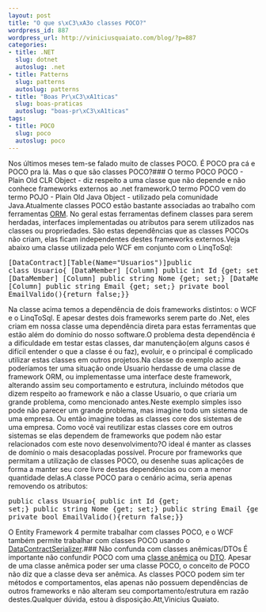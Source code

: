 ```yaml
--- 
layout: post
title: "O que s\xC3\xA3o classes POCO?"
wordpress_id: 887
wordpress_url: http://viniciusquaiato.com/blog/?p=887
categories: 
- title: .NET
  slug: dotnet
  autoslug: .net
- title: Patterns
  slug: patterns
  autoslug: patterns
- title: "Boas Pr\xC3\xA1ticas"
  slug: boas-praticas
  autoslug: "boas-pr\xC3\xA1ticas"
tags: 
- title: POCO
  slug: poco
  autoslug: poco
---
```

Nos últimos meses tem-se falado muito de classes POCO. É POCO pra cá e POCO pra lá. Mas o que são classes POCO?### O termo POCO
POCO - Plain Old CLR Object - diz respeito a uma classe que não depende e não conhece frameworks externos ao .net framework.O termo POCO vem do termo POJO - Plain Old Java Object - utilizado pela comunidade Java.Atualmente classes POCO estão bastante associadas ao trabalho com ferramentas [ORM](http://msdn.microsoft.com/en-us/library/aa697427%28VS.80%29.aspx). No geral estas ferramentas definem classes para serem herdadas, interfaces implementadas ou atributos para serem utilizados nas classes ou propriedades. São estas dependências que as classes POCOs não criam, elas ficam independentes destes frameworks externos.Veja abaixo uma classe utilizada pelo WCF em conjunto com o LinqToSql:<pre lang="csharp">[DataContract][Table(Name="Usuarios")]public class Usuario{    [DataMember]    [Column]    public int Id {get; set;}    [DataMember]    [Column]    public string Nome {get; set;}    [DataMember]    [Column]    public string Email {get; set;}        private bool EmailValido(){return false;}}</pre>Na classe acima temos a dependência de dois frameworks distintos: o WCF e o LinqToSql. E apesar destes dois frameworks serem parte do .Net, eles criam em nossa classe uma dependência direta para estas ferramentas que estão além do domínio do nosso software.O problema desta dependência é a dificuldade em testar estas classes, dar manutenção(em alguns casos é difícil entender o que a classe é ou faz), evoluir, e o principal é complicado utilizar estas classes em outros projetos.Na classe do exemplo acima poderíamos ter uma situação onde Usuario herdasse de uma classe de framework ORM, ou implementasse uma interface deste framework, alterando assim seu comportamento e estrutura, incluindo métodos que dizem respeito ao framework e não a classe Usuario, o que criaria um grande problema, como mencionado antes.Neste exemplo simples isso pode não parecer um grande problema, mas imagine todo um sistema de uma empresa. Ou então imagine todas as classes core dos sistemas de uma empresa. Como você vai reutilizar estas classes core em outros sistemas se elas dependem de frameworks que podem não estar relacionados com este novo desenvolvimento?O ideal é manter as classes de domínio o mais desacopladas possível. Procure por frameworks que permitam a utilização de classes POCO, ou desenhe suas aplicações de forma a manter seu core livre destas dependências ou com a menor quantidade delas.A classe POCO para o cenário acima, seria apenas removendo os atributos:<pre lang="csharp">public class Usuario{    public int Id {get; set;}    public string Nome {get; set;}    public string Email {get; set;}    private bool EmailValido(){return false;}}</pre>O Entity Framework 4 permite trabalhar com classes POCO, e o WCF também permite trabalhar com classes POCO usando o [DataContractSerializer](http://msdn.microsoft.com/en-us/library/system.runtime.serialization.datacontractserializer.aspx).### Não confunda com classes anêmicas/DTOs
É importante não confundir POCO com uma [classe anêmica](http://en.wikipedia.org/wiki/Anemic_Domain_Model) ou [DTO](http://en.wikipedia.org/wiki/Data_transfer_object). Apesar de uma classe anêmica poder ser uma classe POCO, o conceito de POCO não diz que a classe deva ser anêmica. As classes POCO podem sim ter métodos e comportamentos, elas apenas não possuem dependências de outros frameworks e não alteram seu comportamento/estrutura em razão destes.Qualquer dúvida, estou à disposição.Att,Vinicius Quaiato.
